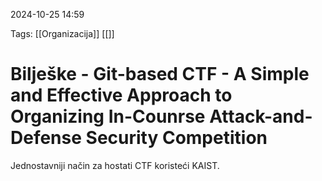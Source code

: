 2024-10-25 14:59

Tags: [[Organizacija]] [[]]

# Bilješke - Git-based CTF - A Simple and Effective Approach to Organizing In-Counrse Attack-and-Defense Security Competition


Jednostavniji način za hostati CTF koristeći KAIST.
